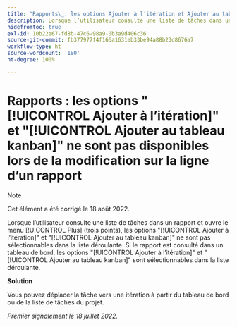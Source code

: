 ```yaml
---
title: "Rapports\_: les options Ajouter à l’itération et Ajouter au tableau kanban ne sont pas disponibles lors de la modification sur la ligne d’un rapport"
description: Lorsque l’utilisateur consulte une liste de tâches dans un rapport et ouvre le menu [!UICONTROL Plus] (trois points), les options [!UICONTROL Ajouter à l’itération] et [!UICONTROL Ajouter au tableau kanban] ne sont pas sélectionnables dans la liste déroulante. Si le rapport est consulté dans un tableau de bord, les options [!UICONTROL Ajouter à l’itération] et [!UICONTROL Ajouter au tableau kanban] sont sélectionnables dans la liste déroulante.
hidefromtoc: true
exl-id: 10b22e67-fd8b-47c6-98a9-0b3a9d406c36
source-git-commit: fb377977f4f166a1631eb33be94a88b23d8676a7
workflow-type: ht
source-wordcount: '180'
ht-degree: 100%

---
```



# Rapports : les options &quot;[!UICONTROL Ajouter à l’itération]&quot; et &quot;[!UICONTROL Ajouter au tableau kanban]&quot; ne sont pas disponibles lors de la modification sur la ligne d’un rapport

>[!NOTE]
>
>Cet élément a été corrigé le 18 août 2022.

Lorsque l’utilisateur consulte une liste de tâches dans un rapport et ouvre le menu [!UICONTROL Plus] (trois points), les options &quot;[!UICONTROL Ajouter à l’itération]&quot; et &quot;[!UICONTROL Ajouter au tableau kanban]&quot; ne sont pas sélectionnables dans la liste déroulante. Si le rapport est consulté dans un tableau de bord, les options &quot;[!UICONTROL Ajouter à l’itération]&quot; et &quot;[!UICONTROL Ajouter au tableau kanban]&quot; sont sélectionnables dans la liste déroulante.

**Solution**

Vous pouvez déplacer la tâche vers une itération à partir du tableau de bord ou de la liste de tâches du projet.

_Premier signalement le 18 juillet 2022._

